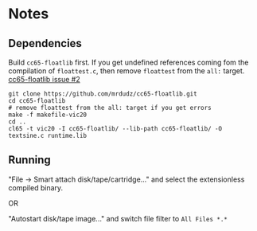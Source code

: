 # Notes

## Dependencies
Build `cc65-floatlib` first. If you get undefined references coming fom the compilation of `floattest.c`, then remove `floattest` from the `all:` target. [cc65-floatlib issue #2](https://github.com/mrdudz/cc65-floatlib/issues/2)

```shell
git clone https://github.com/mrdudz/cc65-floatlib.git
cd cc65-floatlib
# remove floattest from the all: target if you get errors 
make -f makefile-vic20
cd ..
cl65 -t vic20 -I cc65-floatlib/ --lib-path cc65-floatlib/ -O textsine.c runtime.lib
``` 

## Running 
"File -> Smart attach disk/tape/cartridge..." and select the extensionless compiled binary.

OR

"Autostart disk/tape image..." and switch file filter to `All Files *.*`

